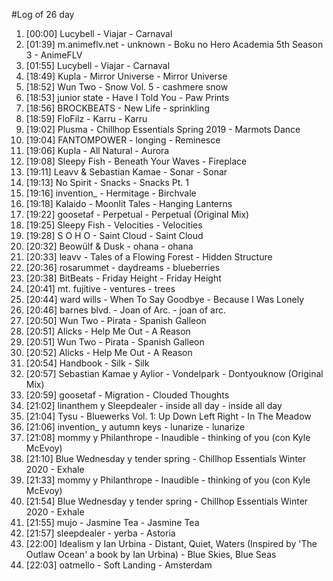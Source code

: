 #Log of 26 day

1. [00:00] Lucybell - Viajar - Carnaval
1. [01:39] m.animeflv.net - unknown - Boku no Hero Academia 5th Season 3 - AnimeFLV
1. [01:55] Lucybell - Viajar - Carnaval
1. [18:49] Kupla - Mirror Universe - Mirror Universe
1. [18:52] Wun Two - Snow Vol. 5 - cashmere snow
1. [18:53] junior state - Have I Told You - Paw Prints
1. [18:56] BROCKBEATS - New Life - sprinkling
1. [18:59] FloFilz - Karru - Karru
1. [19:02] Plusma - Chillhop Essentials Spring 2019 - Marmots Dance
1. [19:04] FANTOMPOWER - longing - Reminesce
1. [19:06] Kupla - All Natural - Aurora
1. [19:08] Sleepy Fish - Beneath Your Waves - Fireplace
1. [19:11] Leavv & Sebastian Kamae - Sonar - Sonar
1. [19:13] No Spirit - Snacks - Snacks Pt. 1
1. [19:16] invention_ - Hermitage - Birchvale
1. [19:18] Kalaido - Moonlit Tales - Hanging Lanterns
1. [19:22] goosetaf - Perpetual - Perpetual (Original Mix)
1. [19:25] Sleepy Fish - Velocities - Velocities
1. [19:28] S O H O - Saint Cloud - Saint Cloud
1. [20:32] Beowülf & Dusk - ohana - ohana
1. [20:33] leavv - Tales of a Flowing Forest - Hidden Structure
1. [20:36] rosarummet - daydreams - blueberries
1. [20:38] BitBeats - Friday Height - Friday Height
1. [20:41] mt. fujitive - ventures - trees
1. [20:44] ward wills - When To Say Goodbye - Because I Was Lonely
1. [20:46] barnes blvd. - Joan of Arc. - joan of arc.
1. [20:50] Wun Two - Pirata - Spanish Galleon
1. [20:51] Alicks - Help Me Out - A Reason
1. [20:51] Wun Two - Pirata - Spanish Galleon
1. [20:52] Alicks - Help Me Out - A Reason
1. [20:54] Handbook - Silk - Silk
1. [20:57] Sebastian Kamae y Aylior - Vondelpark - Dontyouknow (Original Mix)
1. [20:59] goosetaf - Migration - Clouded Thoughts
1. [21:02] linanthem y Sleepdealer - inside all day - inside all day
1. [21:04] Tysu - Bluewerks Vol. 1: Up Down Left Right - In The Meadow
1. [21:06] invention_ y autumn keys - lunarize - lunarize
1. [21:08] mommy y Philanthrope - Inaudible - thinking of you (con Kyle McEvoy)
1. [21:10] Blue Wednesday y tender spring - Chillhop Essentials Winter 2020 - Exhale
1. [21:33] mommy y Philanthrope - Inaudible - thinking of you (con Kyle McEvoy)
1. [21:54] Blue Wednesday y tender spring - Chillhop Essentials Winter 2020 - Exhale
1. [21:55] mujo - Jasmine Tea - Jasmine Tea
1. [21:57] sleepdealer - yerba - Astoria
1. [22:00] Idealism y Ian Urbina - Distant, Quiet, Waters (Inspired by 'The Outlaw Ocean' a book by Ian Urbina) - Blue Skies, Blue Seas
1. [22:03] oatmello - Soft Landing - Amsterdam
